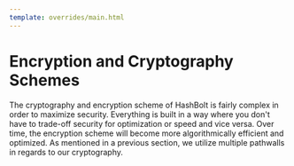 ```yaml
---
template: overrides/main.html
---
```


# Encryption and Cryptography Schemes

The cryptography and encryption scheme of HashBolt is fairly complex in order to maximize security. Everything is built in a way where you don't have to trade-off security for optimization or speed and vice versa. Over time, the encryption scheme will become more algorithmically efficient and optimized. As mentioned in a previous section, we utilize multiple pathwalls in regards to our cryptography.
